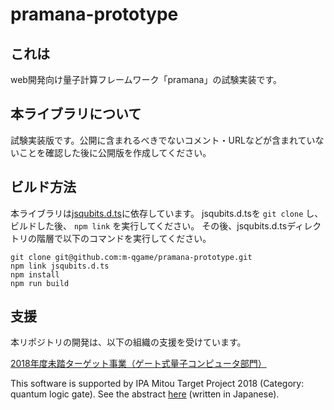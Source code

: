 # pramana-prototype

## これは

web開発向け量子計算フレームワーク「pramana」の試験実装です。

## 本ライブラリについて

試験実装版です。公開に含まれるべきでないコメント・URLなどが含まれていないことを確認した後に公開版を作成してください。

## ビルド方法

本ライブラリは[jsqubits.d.ts](https://github.com/m-qgame/jsqubits.d.ts)に依存しています。
jsqubits.d.tsを `git clone` し、ビルドした後、 `npm link` を実行してください。
その後、jsqubits.d.tsディレクトリの階層で以下のコマンドを実行してください。

```
git clone git@github.com:m-qgame/pramana-prototype.git
npm link jsqubits.d.ts
npm install
npm run build
```

## 支援

本リポジトリの開発は、以下の組織の支援を受けています。

[2018年度未踏ターゲット事業（ゲート式量子コンピュータ部門）](https://www.ipa.go.jp/jinzai/target/2018/koubo2_index.html)

This software is supported by IPA Mitou Target Project 2018 (Category: quantum logic gate).
See the abstract [here](https://www.ipa.go.jp/jinzai/target/2018/koubo2_index.html) (written in Japanese).